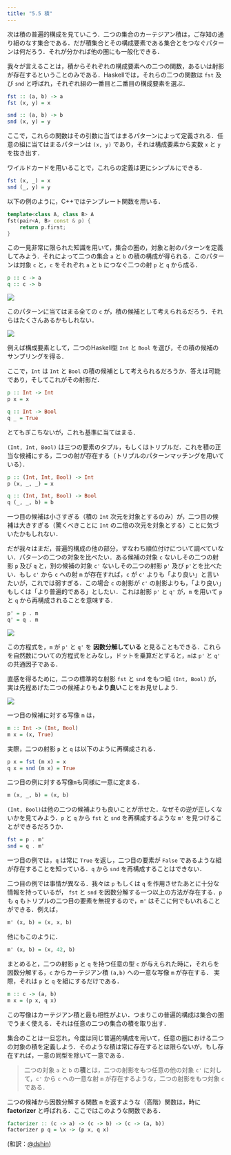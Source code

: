 ```yaml
---
title: "5.5 積"
---
```


次は積の普遍的構成を見ていこう．二つの集合のカーテジアン積は，ご存知の通り組のなす集合である．だが積集合とその構成要素である集合とをつなぐパターンは何だろう．それが分かれば他の圏にも一般化できる．

我々が言えることは，積からそれぞれの構成要素への二つの関数，あるいは射影が存在するということのみである．Haskellでは，それらの二つの関数は `fst` 及び `snd` と呼ばれ，それぞれ組の一番目と二番目の構成要素を選ぶ．

```haskell
fst :: (a, b) -> a
fst (x, y) = x
```

```haskell
snd :: (a, b) -> b
snd (x, y) = y
```

ここで，これらの関数はその引数に当てはまるパターンによって定義される．任意の組に当てはまるパターンは `(x, y)` であり，それは構成要素から変数 `x` と `y` を抜き出す． 

ワイルドカードを用いることで，これらの定義は更にシンプルにできる．

```haskell
fst (x, _) = x
snd (_, y) = y
```

以下の例のように，C++ではテンプレート関数を用いる．

```cpp
template<class A, class B> A
fst(pair<A, B> const & p) {
    return p.first;
}
```

この一見非常に限られた知識を用いて，集合の圏の，対象と射のパターンを定義してみよう．それによって二つの集合 `a` と `b` の積の構成が得られる．このパターンは対象 `c` と，`c` をそれぞれ `a` と `b` につなぐ二つの射 `p` と `q` から成る．

```haskell
p :: c -> a
q :: c -> b
```

![](https://storage.googleapis.com/zenn-user-upload/888670ed3e3c716f11c1674f.jpg)

このパターンに当てはまる全ての `c` が，積の候補として考えられるだろう．それらはたくさんあるかもしれない．

![](https://storage.googleapis.com/zenn-user-upload/f219944219dff4ec9299616c.jpg)

例えば構成要素として，二つのHaskell型 `Int` と `Bool` を選び，その積の候補のサンプリングを得る．

ここで，`Int` は `Int` と `Bool` の積の候補として考えられるだろうか．答えは可能であり，そしてこれがその射影だ．

```haskell
p :: Int -> Int
p x = x

q :: Int -> Bool
q _ = True
```

とてもぎこちないが，これも基準に当てはまる．

`(Int, Int, Bool)` は三つの要素のタプル，もしくはトリプルだ．これを積の正当な候補にする，二つの射が存在する（トリプルのパターンマッチングを用いている）．

```haskell
p :: (Int, Int, Bool) -> Int
p (x, _, _) = x

q :: (Int, Int, Bool) -> Bool
q (_, _, b) = b
```

一つ目の候補は小さすぎる（積の `Int` 次元を対象とするのみ）が，二つ目の候補は大きすぎる（驚くべきことに `Int` の二倍の次元を対象とする）ことに気づいたかもしれない．

だが我々はまだ，普遍的構成の他の部分，すなわち順位付けについて調べていない．パターンの二つの対象を比べたい．ある候補の対象 `c` ないしその二つの射影 `p` 及び `q` と，別の候補の対象 `c'` ないしその二つの射影 `p'` 及び `p'`とを比べたい．もし `c'` から `c` への射 `m` が存在すれば，`c` が `c'` よりも「より良い」と言いたいが，これでは弱すぎる．この場合 `c` の射影が `c'` の射影よりも，「より良い」もしくは「より普遍的である」としたい．これは射影 `p'` と `q'` が，`m` を用いて `p` と `q` から再構成されることを意味する．

```haskell
p' = p . m
q' = q . m
```

![](https://storage.googleapis.com/zenn-user-upload/8c02fd279d8e0ada951a6260.jpg)

この方程式を，`m` が `p'` と `q'` を **因数分解している** と見ることもできる．これらを自然数についての方程式をとみなし，ドットを乗算だとすると，`m`は `p'` と `q'` の共通因子である．

直感を得るために，二つの標準的な射影 `fst` と `snd` をもつ組 `(Int, Bool)` が，実は先程あげた二つの候補よりも**より良い**ことをお見せしよう．

![](https://storage.googleapis.com/zenn-user-upload/1fb8cce0bfa2bf05833a95a0.jpg)

一つ目の候補に対する写像 `m` は，

```haskell
m :: Int -> (Int, Bool)
m x = (x, True)
```

実際，二つの射影 `p` と `q` は以下のように再構成される．

```haskell
p x = fst (m x) = x
q x = snd (m x) = True
```
二つ目の例に対する写像`m`も同様に一意に定まる．

```haskell
m (x, _, b) = (x, b)
```

`(Int, Bool)`は他の二つの候補よりも良いことが示せた．なぜその逆が正しくないかを見てみよう．`p` と `q` から `fst` と `snd` を再構成するような `m'` を見つけることができるだろうか．

```haskell
fst = p . m'
snd = q . m'
```

一つ目の例では，`q` は常に `True` を返し，二つ目の要素が `False` であるような組が存在することを知っている．`q` から `snd` を再構成することはできない．

二つ目の例では事情が異なる．我々は `p` もしくは `q` を作用させたあとに十分な情報を持っているが， `fst` と `snd` を因数分解する一つ以上の方法が存在する．`p` も `q` もトリプルの二つ目の要素を無視するので，`m'` はそこに何でもいれることができる．例えば，

```haskell
m' (x, b) = (x, x, b)
```

他にもこのように．

```haskell
m' (x, b) = (x, 42, b)
```

まとめると，二つの射影 `p` と `q` を持つ任意の型 `c` が与えられた時に，それらを因数分解する，`c` からカーテジアン積 `(a,b)` への一意な写像 `m` が存在する． 実際，それは `p` と `q` を組にするだけである．

```haskell
m :: c -> (a, b)
m x = (p x, q x)
```

この写像はカーテジアン積と最も相性がよい．つまりこの普遍的構成は集合の圏でうまく使える．それは任意の二つの集合の積を取り出す．

集合のことは一旦忘れ，今度は同じ普遍的構成を用いて，任意の圏における二つの対象の積を定義しよう．そのような積は常に存在するとは限らないが，もし存在すれば，一意の同型を除いて一意である．

> 二つの対象 `a` と `b` の**積**とは，二つの射影をもつ任意の他の対象 `c'` に対して，`c'` から `c` への一意な射 `m` が存在するような，二つの射影をもつ対象 `c` である．

二つの候補から因数分解する関数 `m` を返すような（高階）関数は，時に **factorizer** と呼ばれる．ここではこのような関数である．

```haskell
factorizer :: (c -> a) -> (c -> b) -> (c -> (a, b))
factorizer p q = \x -> (p x, q x)
```

(和訳：[@dshin](https://zenn.dev/dshin))
